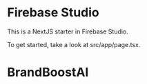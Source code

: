 # Firebase Studio

This is a NextJS starter in Firebase Studio.

To get started, take a look at src/app/page.tsx.
# BrandBoostAI
